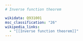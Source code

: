 ```yaml
---
# Inverse function theorem

wikidata: Q931001
msc_classification: "26"
wikipedia_links:
  - "[[Inverse function theorem]]"
---
```

